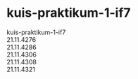 # kuis-praktikum-1-if7
kuis-praktikum-1-if7 <br>
21.11.4276 <br>
21.11.4286 <br>
21.11.4306 <br>
21.11.4308 <br>
21.11.4321
